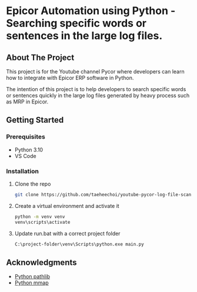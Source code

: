 # Epicor Automation using Python - Searching specific words or sentences in the large log files. 

<!-- ABOUT THE PROJECT -->

## About The Project

This project is for the Youtube channel Pycor where developers can learn how to integrate with Epicor ERP software in Python. 

The intention of this project is to help developers to search specific words or sentences quickly in the large log files generated by heavy process such as MRP in Epicor.

<!-- GETTING STARTED -->

## Getting Started

### Prerequisites

- Python 3.10
- VS Code

### Installation

1. Clone the repo
   ```sh
   git clone https://github.com/taeheechoi/youtube-pycor-log-file-scanner.git .
   ```
2. Create a virtual environment and activate it
   ```sh
   python -m venv venv
   venv\scripts\activate
   ```
3. Update run.bat with a correct project folder
   ```sh
   C:\project-folder\venv\Scripts\python.exe main.py
   ```
## Acknowledgments

- [Python pathlib](https://docs.python.org/3/library/pathlib.html)
- [Python mmap](https://docs.python.org/3/library/mmap.html)
